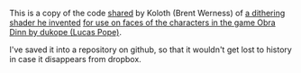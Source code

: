 This is a copy of the code [shared](https://forums.tigsource.com/index.php?topic=40832.msg1215214#msg1215214) by Koloth (Brent Werness) of [a dithering shader he invented](https://forums.tigsource.com/index.php?topic=40832.msg1212805#msg1212805) [for use on faces of the characters in the game Obra Dinn by dukope (Lucas Pope)](https://forums.tigsource.com/index.php?topic=40832.msg1217196#msg1217196).

I've saved it into a repository on github, so that it wouldn't get lost to history in case it disappears from dropbox.
